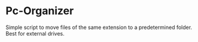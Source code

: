 # Pc-Organizer
Simple script to move files of the same extension to a predetermined folder. Best for external drives.
